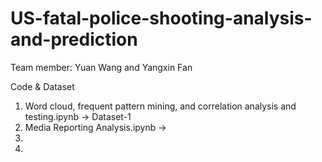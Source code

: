 # US-fatal-police-shooting-analysis-and-prediction
Team member: Yuan Wang and Yangxin Fan

Code & Dataset 
1. Word cloud, frequent pattern mining, and correlation analysis and testing.ipynb -> Dataset-1
2. Media Reporting Analysis.ipynb -> 
3. 
4. 

